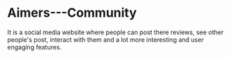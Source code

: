 # Aimers---Community
It is a social media website where people can post there reviews, see other people's post, interact with them and a lot more interesting and user engaging features.
